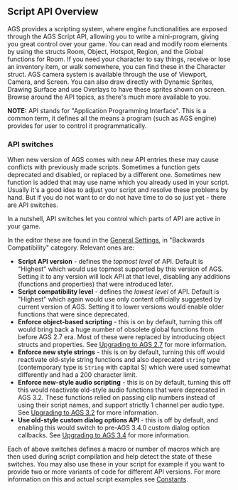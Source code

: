 ## Script API Overview

AGS provides a scripting system, where engine functionalities are exposed through the AGS Script API, allowing you to write a mini-program, giving you great control over your game. You can read and modify room elements by using the structs Room, Object, Hotspot, Region, and the Global functions for Room. If you need your character to say things, receive or lose an inventory item, or walk somewhere, you can find these in the Character struct. AGS camera system is available through the use of Viewport, Camera, and Screen. You can also draw directly with Dynamic Sprites, Drawing Surface and use Overlays to have these sprites shown on screen. Browse around the API topics, as there's much more available to you.

**NOTE:** API stands for "Application Programming Interface". This is a common term, it defines all the means a program (such as AGS engine) provides for user to control it programmatically.

### API switches

When new version of AGS comes with new API entries these may cause conflicts with previously made scripts. Sometimes a function gets deprecated and disabled, or replaced by a different one. Sometimes new function is added that may use name which you already used in your script. Usually it's a good idea to adjust your script and resolve these problems by hand. But if you do not want to or do not have time to do so just yet - there are API switches.

In a nutshell, API switches let you control which parts of API are active in your game.

In the editor these are found in the [General Settings](Settingupthegame#general-settings), in "Backwards Compatibility" category. Relevant ones are:

* **Script API version** - defines the *topmost level* of API. Default is "Highest" which would use topmost supported by this version of AGS. Setting it to any version will lock API at that level, disabling any additions (functions and properties) that were introduced later.
* **Script compatibility level** - defines the *lowest level* of API. Default is "Highest" which again would use only content officially suggested by current version of AGS. Setting it to lower versions would enable older functions that were since deprecated.
* **Enforce object-based scripting** - this is on by default, turning this off would bring back a huge number of obsolete global functions from before AGS 2.7 era. Most of these were replaced by introducing object structs and properties. See [Upgrading to AGS 2.7](UpgradingTo27) for more information.
* **Enforce new style strings** - this is on by default, turning this off would reactivate old-style string functions and also deprecated `string` type (contemporary type is `String` with capital S) which were used somewhat differently and had a 200 character limit.
* **Enforce new-style audio scripting** - this is on by default, turning this off this would reactivate old-style audio functions that were deprecated in AGS 3.2. These functions relied on passing clip numbers instead of using their script names, and support strictly 1 channel per audio type. See [Upgrading to AGS 3.2](UpgradeTo32) for more information.
* **Use old-style custom dialog options API** - this is off by default, and enabling this would switch to pre-AGS 3.4.0 custom dialog option callbacks. See [Upgrading to AGS 3.4](UpgradeTo34) for more information.

Each of above switches defines a macro or number of macros which are then used during script compilation and help detect the state of these switches. You may also use these in your script for example if you want to provide two or more variants of code for different API versions. For more information on this and actual script examples see [Constants](Constants).